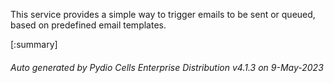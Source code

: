 






This service provides a simple way to trigger emails to be sent or queued, based on predefined email templates.

[:summary]

###### Auto generated by Pydio Cells Enterprise Distribution v4.1.3 on 9-May-2023

